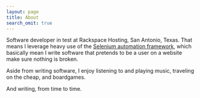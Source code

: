 ```yaml
---
layout: page
title: About
search_omit: true
---
```


Software developer in test at Rackspace Hosting, San Antonio, Texas. That means I leverage heavy use of the [Selenium automation framework](http://en.wikipedia.org/wiki/Selenium_%28software%29#Selenium_WebDriver), which basically mean I write software that pretends to be a user on a website make sure nothing is broken.

Aside from writing software, I enjoy listening to and playing music, traveling on the cheap, and boardgames.

And writing, from time to time.

